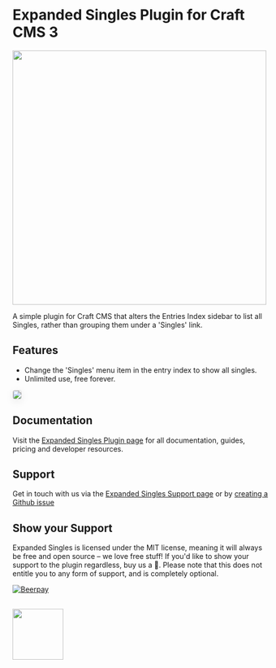 # Expanded Singles Plugin for Craft CMS 3

<img width="500" src="https://verbb.io/uploads/plugins/expanded-singles/expanded-singles-social-card.png?v=1">

A simple plugin for Craft CMS that alters the Entries Index sidebar to list all Singles, rather than grouping them under a 'Singles' link.

## Features

- Change the 'Singles' menu item in the entry index to show all singles.
- Unlimited use, free forever.

<img src="https://verbb.io/uploads/plugins/v0/expanded-singles.png" style="box-shadow: 0 4px 16px rgba(0,0,0,0.08); border-radius: 4px; border: 1px solid rgba(0,0,0,0.12);">

## Documentation

Visit the [Expanded Singles Plugin page](https://verbb.io/craft-plugins/expanded-singles) for all documentation, guides, pricing and developer resources.

## Support

Get in touch with us via the [Expanded Singles Support page](https://verbb.io/craft-plugins/expanded-singles/support) or by [creating a Github issue](https://github.com/verbb/expanded-singles/issues)

## Show your Support

Expanded Singles is licensed under the MIT license, meaning it will always be free and open source – we love free stuff! If you'd like to show your support to the plugin regardless, buy us a :beers:. Please note that this does not entitle you to any form of support, and is completely optional.

[![Beerpay](https://beerpay.io/verbb/expanded-singles/badge.svg?style=beer-square)](https://beerpay.io/verbb/expanded-singles)

<h2></h2>

<a href="https://verbb.io" target="_blank">
  <img width="100" src="https://verbb.io/assets/img/verbb-pill.svg">
</a>


